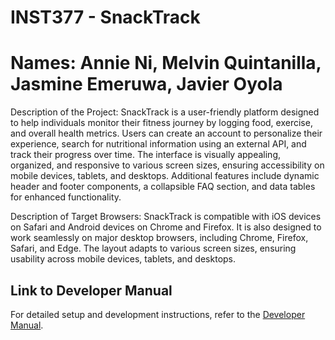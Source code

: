 # INST377 - SnackTrack
# Names: Annie Ni, Melvin Quintanilla, Jasmine Emeruwa, Javier Oyola
Description of the Project:
SnackTrack is a user-friendly platform designed to help individuals monitor their fitness journey by logging food, exercise, and overall health metrics. Users can create an account to personalize their experience, search for nutritional information using an external API, and track their progress over time. The interface is visually appealing, organized, and responsive to various screen sizes, ensuring accessibility on mobile devices, tablets, and desktops. Additional features include dynamic header and footer components, a collapsible FAQ section, and data tables for enhanced functionality.

Description of Target Browsers:
SnackTrack is compatible with iOS devices on Safari and Android devices on Chrome and Firefox. It is also designed to work seamlessly on major desktop browsers, including Chrome, Firefox, Safari, and Edge. The layout adapts to various screen sizes, ensuring usability across mobile devices, tablets, and desktops.

## Link to Developer Manual
For detailed setup and development instructions, refer to the [Developer Manual](./docs/developer_manual.md).

